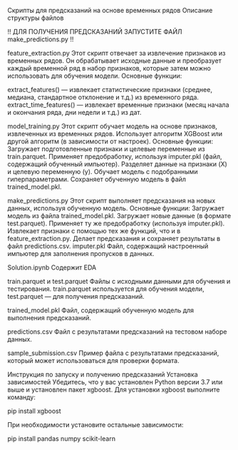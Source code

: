 Скрипты для предсказаний на основе временных рядов
Описание структуры файлов

!!
ДЛЯ ПОЛУЧЕНИЯ ПРЕДСКАЗАНИЙ ЗАПУСТИТЕ ФАЙЛ make_predictions.py
!!

feature_extraction.py
Этот скрипт отвечает за извлечение признаков из временных рядов. Он обрабатывает исходные данные и преобразует каждый временной ряд в набор признаков, которые затем можно использовать для обучения модели.
Основные функции:

extract_features() — извлекает статистические признаки (среднее, медиана, стандартное отклонение и т.д.) из временного ряда.
extract_time_features() — извлекает временные признаки (месяц начала и окончания ряда, дни недели и т.д.) из дат.

model_training.py
Этот скрипт обучает модель на основе признаков, извлеченных из временных рядов. Использует алгоритм XGBoost или другой алгоритм (в зависимости от настроек).
Основные функции:
Загружает подготовленные признаки и целевые переменные из train.parquet.
Применяет предобработку, используя imputer.pkl (файл, содержащий обученный импьютер).
Разделяет данные на признаки (X) и целевую переменную (y).
Обучает модель с подобранными гиперпараметрами.
Сохраняет обученную модель в файл trained_model.pkl.

make_predictions.py
Этот скрипт выполняет предсказания на новых данных, используя обученную модель.
Основные функции:
Загружает модель из файла trained_model.pkl.
Загружает новые данные (в формате test.parquet).
Применяет ту же предобработку (используя imputer.pkl).
Извлекает признаки с помощью тех же функций, что и в feature_extraction.py.
Делает предсказания и сохраняет результаты в файл predictions.csv.
imputer.pkl
Файл, содержащий настроенный импьютер для заполнения пропусков в данных.

Solution.ipynb
Содержит EDA

train.parquet и test.parquet
Файлы с исходными данными для обучения и тестирования. train.parquet используется для обучения модели, test.parquet — для получения предсказаний.

trained_model.pkl
Файл, содержащий обученную модель для выполнения предсказаний.

predictions.csv
Файл с результатами предсказаний на тестовом наборе данных.

sample_submission.csv
Пример файла с результатами предсказаний, который может использоваться для проверки формата.

Инструкция по запуску и получению предсказаний
Установка зависимостей
Убедитесь, что у вас установлен Python версии 3.7 или выше и установлен пакет xgboost. Для установки xgboost выполните команду:


pip install xgboost

При необходимости установите остальные зависимости:

pip install pandas numpy scikit-learn